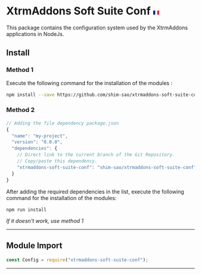 # XtrmAddons Soft Suite Conf [![fr-FR](https://raw.githubusercontent.com/shim-sao/assets/master/images/france-flag-icon-16.png)](README.fr-FR.md)

This package contains the configuration system used by the XtrmAddons applications in NodeJs.

## Install

### Method 1

Execute the following command for the installation of the modules :

```sh
npm install --save https://github.com/shim-sao/xtrmaddons-soft-suite-conf
```

### Method 2

```js
// Adding the file dependency package.json
{
  "name": "my-project",
  "version": "0.0.0",
  "dependencies": {
    // Direct link to the current branch of the Git Repository.
    // Copy/paste this dependency.
    "xtrmaddons-soft-suite-conf": "shim-sao/xtrmaddons-soft-suite-conf"
  }
}
```

After adding the required dependencies in the list, execute the following command for the installation of the modules:

```sh
npm run install
```

_If it doesn't work, use method 1_

---

## Module Import

```js
const Config = require("xtrmaddons-soft-suite-conf");
```

---
